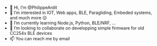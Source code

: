 - 👋 Hi, I’m @PhilippeArdit
- 👀 I’m interested in IOT, Web apps, BLE, Paragliding, Embeded systems, and much more 😉
- 🌱 I’m currently learning Node.js, Python, BLE/NRF, ...
- 💞️ I’m looking to collaborate on developping simple firmware for old CC254x BLE devices
- 📫 You can reach me by email

<!---
PhilippeArdit/PhilippeArdit is a ✨ special ✨ repository because its `README.md` (this file) appears on your GitHub profile.
You can click the Preview link to take a look at your changes.
--->
